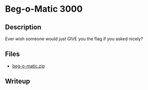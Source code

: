 # Beg-o-Matic 3000

## Description

Ever wish someone would just GIVE you the flag if you asked nicely?

## Files

* [beg-o-matic.zip](beg-o-matic.zip)

## Writeup
